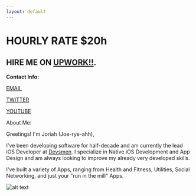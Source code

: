 ```yaml
---
layout: default
---
```


# **HOURLY RATE $20h**

## HIRE ME ON [**UPWORK!!**](https://www.upwork.com/o/profiles/users/_~01d181d8189e02c77d/).

**Contact Info:**

[EMAIL](joriahlasaterdev@gmail.com)

[TWITTER](https://twitter.com/Jaaster)

[YOUTUBE](https://www.youtube.com/channel/UC5LwceSUeH6ofIACJL-nr0w)





About Me:

Greetings! I'm Joriah (Joe-rye-ahh), 

I've been developing software for half-decade and am currently the lead iOS Developer at [Devsmen](./another-page.html). I specialize in Native iOS Development and App Design and am always looking to improve my already very developed skills. 

I've built a variety of Apps, ranging from Health and Fitness, Utilities, Social Networking, and just your "run in the mill" Apps.   

![alt text](/images/project1.png "project one")
